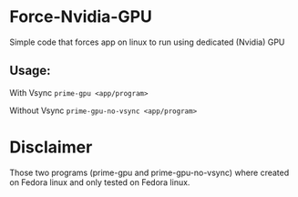 # Force-Nvidia-GPU
Simple code that forces app on linux to run using dedicated (Nvidia) GPU
## Usage:
With Vsync
`prime-gpu <app/program>`

Without Vsync 
`prime-gpu-no-vsync <app/program>`

# Disclaimer
Those two programs (prime-gpu and prime-gpu-no-vsync) where created on Fedora linux and only tested on Fedora linux.
